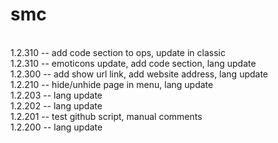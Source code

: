 # smc

<br>1.2.310 -- add code section to ops, update in classic
<br>1.2.310 -- emoticons update, add code section, lang update
<br>1.2.300 -- add show url link, add website address, lang update
<br>1.2.210 -- hide/unhide page in menu, lang update
<br>1.2.203 -- lang update
<br>1.2.202 -- lang update
<br>1.2.201 -- test github script, manual comments
<br>1.2.200 -- lang update
